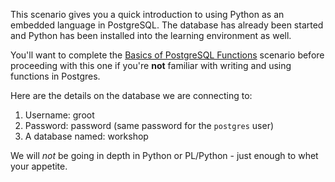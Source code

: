 This scenario gives you a quick introduction to using Python as an embedded language in PostgreSQL. The database has already been started and Python has been installed into the learning environment as well. 

You'll want to complete the [Basics of PostgreSQL Functions](https://learn.crunchydata.com/basic-postgresql-devel/basicfunctions) scenario before proceeding with this one if you're **not** familiar with writing and using functions in Postgres. 

Here are the details on the database we are connecting to:
1. Username: groot
1. Password: password (same password for the `postgres` user)
1. A database named: workshop

We will _not_ be going in depth in Python or PL/Python - just enough to whet your appetite.
